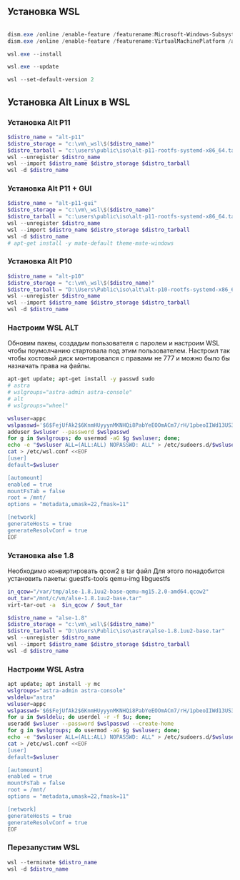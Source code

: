 ## Установка WSL

```powershell

dism.exe /online /enable-feature /featurename:Microsoft-Windows-Subsystem-Linux /all /norestart
dism.exe /online /enable-feature /featurename:VirtualMachinePlatform /all /norestart

wsl.exe --install

wsl.exe --update

wsl --set-default-version 2


```

## Установка Alt Linux в WSL

### Установка Alt P11

```powershell
$distro_name = "alt-p11"
$distro_storage = "c:\vm\_wsl\$($distro_name)"
$distro_tarball = "c:\users\public\iso\alt-p11-rootfs-systemd-x86_64.tar"
wsl --unregister $distro_name
wsl --import $distro_name $distro_storage $distro_tarball
wsl -d $distro_name

```

### Установка Alt P11 + GUI

```powershell
$distro_name = "alt-p11-gui"
$distro_storage = "c:\vm\_wsl\$($distro_name)"
$distro_tarball = "c:\users\public\iso\alt-p11-rootfs-systemd-x86_64.tar"
wsl --unregister $distro_name
wsl --import $distro_name $distro_storage $distro_tarball
wsl -d $distro_name
# apt-get install -y mate-default theme-mate-windows
```

### Установка Alt P10

```powershell
$distro_name = "alt-p10"
$distro_storage = "c:\vm\_wsl\$($distro_name)"
$distro_tarball = "D:\Users\Public\iso\alt\alt-p10-rootfs-systemd-x86_64.tar"
wsl --unregister $distro_name
wsl --import $distro_name $distro_storage $distro_tarball
wsl -d $distro_name

```
### Настроим WSL ALT

Обновим пакеы, создадим пользователя с паролем и настроим WSL чтобы поумолчанию стартовала под этим пользователем. Настроил так чтобы хостовый диск монтировался с правами не 777 и можно было бы назначать права на файлы.

```bash alt linux 
apt-get update; apt-get install -y passwd sudo
# astra
# wslgroups="astra-admin astra-console"
# alt 
# wslgroups="wheel"

wsluser=appc
wslpasswd='$6$FejUfAk2$6KnmHUyyynMKNHQi8PabYeEOOmACm7/rH/1pbeoIIWd13US35zvVvTjpH5CjQOY9XfpamObxM6KIYV1ZOOw3Z0'
adduser $wsluser --password $wslpasswd
for g in $wslgroups; do usermod -aG $g $wsluser; done;
echo -e "$wsluser ALL=(ALL:ALL) NOPASSWD: ALL" > /etc/sudoers.d/$wsluser
cat > /etc/wsl.conf <<EOF
[user]
default=$wsluser

[automount]
enabled = true
mountFsTab = false
root = /mnt/
options = "metadata,umask=22,fmask=11"

[network]
generateHosts = true
generateResolvConf = true
EOF

```

### Установка alse 1.8

Необходимо конвиртировать qcow2 в tar файл
Для этого понадобится установить пакеты:
guestfs-tools qemu-img libguestfs

```bash
in_qcow="/var/tmp/alse-1.8.1uu2-base-qemu-mg15.2.0-amd64.qcow2"
out_tar="/mnt/c/vm/alse-1.8.1uu2-base.tar"
virt-tar-out -a  $in_qcow / $out_tar
```

```powershell
$distro_name = "alse-1.8"
$distro_storage = "c:\vm\_wsl\$($distro_name)"
$distro_tarball = "D:\Users\Public\iso\astra\alse-1.8.1uu2-base.tar"
wsl --unregister $distro_name
wsl --import $distro_name $distro_storage $distro_tarball
wsl -d $distro_name

```

### Настроим WSL Astra

```bash
apt update; apt install -y mc
wslgroups="astra-admin astra-console"
wsldelu="astra"
wsluser=appc
wslpasswd='$6$FejUfAk2$6KnmHUyyynMKNHQi8PabYeEOOmACm7/rH/1pbeoIIWd13US35zvVvTjpH5CjQOY9XfpamObxM6KIYV1ZOOw3Z0'
for u in $wsldelu; do userdel -r -f $u; done;
useradd $wsluser --password $wslpasswd --create-home
for g in $wslgroups; do usermod -aG $g $wsluser; done;
echo -e "$wsluser ALL=(ALL:ALL) NOPASSWD: ALL" > /etc/sudoers.d/$wsluser
cat > /etc/wsl.conf <<EOF
[user]
default=$wsluser

[automount]
enabled = true
mountFsTab = false
root = /mnt/
options = "metadata,umask=22,fmask=11"

[network]
generateHosts = true
generateResolvConf = true
EOF

```


### Перезапустим WSL

```powershell
wsl --terminate $distro_name
wsl -d $distro_name

```
